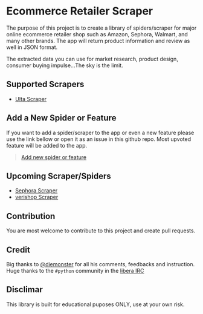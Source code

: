 # Ecommerce Retailer Scraper

The purpose of this project is to create a library of spiders/scraper for major online ecommerce retailer shop such as Amazon, Sephora, Walmart, and many other brands. The app will return product information and review as well in JSON format. 

The extracted data you can use for market research, product design, consumer buying impulse...The sky is the limit.


## Supported Scrapers


- [Ulta Scraper](https://www.ulta.com/)


## Add a New Spider or Feature


If you want to add a spider/scraper to the app or even a new feature please use the link bellow or open it as an issue in this github repo. Most upvoted feature will be added to the app.

> [Add new spider or feature](https://vote.hnmedia.io/)


## Upcoming Scraper/Spiders


- [Sephora Scraper](https://www.sephora.com/)
- [verishop Scraper](https://www.verishop.com/)


## Contribution


You are most welcome to contribute to this project and create pull requests.


## Credit


Big thanks to [@diemonster](https://github.com/diemonster) for all his comments, feedbacks and instruction.
Huge thanks to the `#python` community in the [libera IRC](https://libera.chat)

## Disclimar


This library is built for educational puposes ONLY, use at your own risk.

